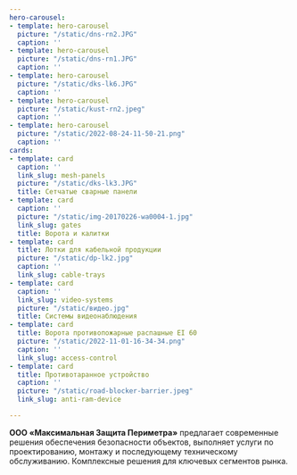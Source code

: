 ```yaml
---
hero-carousel:
- template: hero-carousel
  picture: "/static/dns-rn2.JPG"
  caption: ''
- template: hero-carousel
  picture: "/static/dns-rn1.JPG"
  caption: ''
- template: hero-carousel
  picture: "/static/dks-lk6.JPG"
  caption: ''
- template: hero-carousel
  picture: "/static/kust-rn2.jpeg"
  caption: ''
- template: hero-carousel
  picture: "/static/2022-08-24-11-50-21.png"
  caption: ''
cards:
- template: card
  caption: ''
  link_slug: mesh-panels
  picture: "/static/dks-lk3.JPG"
  title: Сетчатые сварные панели
- template: card
  caption: ''
  picture: "/static/img-20170226-wa0004-1.jpg"
  link_slug: gates
  title: Ворота и калитки
- template: card
  title: Лотки для кабельной продукции
  picture: "/static/dp-lk2.jpg"
  caption: ''
  link_slug: cable-trays
- template: card
  caption: ''
  link_slug: video-systems
  picture: "/static/видео.jpg"
  title: Системы видеонаблюдения
- template: card
  title: Ворота противопожарные распашные EI 60
  picture: "/static/2022-11-01-16-34-34.png"
  caption: ''
  link_slug: access-control
- template: card
  title: Противотаранное устройство
  caption: ''
  picture: "/static/road-blocker-barrier.jpeg"
  link_slug: anti-ram-device

---
```

**ООО «Максимальная Защита Периметра»** предлагает современные решения обеспечения безопасности объектов, выполняет услуги по проектированию, монтажу и последующему техническому обслуживанию. Комплексные решения для ключевых сегментов рынка.